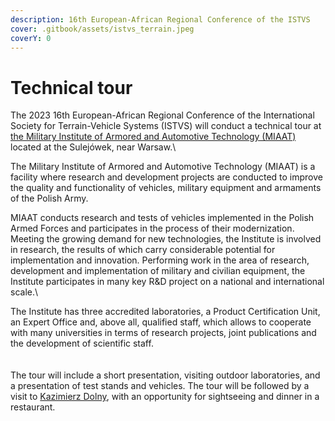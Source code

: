 ```yaml
---
description: 16th European-African Regional Conference of the ISTVS
cover: .gitbook/assets/istvs_terrain.jpeg
coverY: 0
---
```


# Technical tour

The 2023 16th European-African Regional Conference of the International Society for Terrain-Vehicle Systems (ISTVS) will conduct a technical tour at [the Military Institute of Armored and Automotive Technology (MIAAT)](https://witpis.pl/english-2/witpis-home-cloned/) located at the Sulejówek, near Warsaw.\


The Military Institute of Armored and Automotive Technology (MIAAT) is a facility where research and development projects are conducted to improve the quality and functionality of vehicles, military equipment and armaments of the Polish Army.\
&#x20;

MIAAT conducts research and tests of vehicles implemented in the Polish Armed Forces and participates in the process of their modernization. Meeting the growing demand for new technologies, the Institute is involved in research, the results of which carry considerable potential for implementation and innovation. Performing work in the area of research, development and implementation of military and civilian equipment, the Institute participates in many key R\&D project on a national and international scale.\


The Institute has three accredited laboratories, a Product Certification Unit, an Expert Office and, above all, qualified staff, which allows to cooperate with many universities in terms of research projects, joint publications and the development of scientific staff.\
\
\
The tour will include a short presentation, visiting outdoor laboratories, and a presentation of test stands and vehicles. The tour will be followed by a visit to [Kazimierz Dolny](https://www.kazimierz-dolny.pl/), with an opportunity for sightseeing and dinner in a restaurant.
